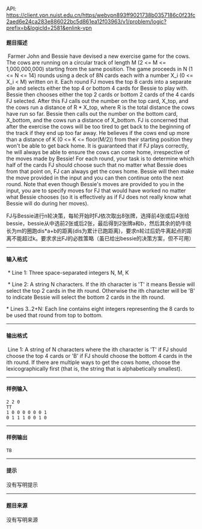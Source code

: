 API: https://client.vpn.nuist.edu.cn/https/webvpn893ff9021738b0357186c0f23fc2aed6e24ca283e886022bc5d861ea12f03963/v1/problem/logic?prefix=b&logicId=2581&enlink-vpn

#### 题目描述

 Farmer John and Bessie have devised a new exercise game for the cows. The cows are running on a circular track of length M (2 <= M <= 1,000,000,000) starting from the same position. The game proceeds in N (1 <= N <= 14) rounds using a deck of 8N cards each with a number X\_i (0 <= X\_i < M) written on it. Each round FJ moves the top 8 cards into a separate pile and selects either the top 4 or bottom 4 cards for Bessie to play with. Bessie then chooses either the top 2 cards or bottom 2 cards of the 4 cards FJ selected. After this FJ calls out the number on the top card, X\_top, and the cows run a distance of R \* X\_top, where R is the total distance the cows have run so far. Bessie then calls out the number on the bottom card, X\_bottom, and the cows run a distance of X\_bottom. FJ is concerned that after the exercise the cows will be too tired to get back to the beginning of the track if they end up too far away. He believes if the cows end up more than a distance of K (0 <= K <= floor(M/2)) from their starting position they won't be able to get back home. It is guaranteed that if FJ plays correctly, he will always be able to ensure the cows can come home, irrespective of the moves made by Bessie! For each round, your task is to determine which half of the cards FJ should choose such that no matter what Bessie does from that point on, FJ can always get the cows home. Bessie will then make the move provided in the input and you can then continue onto the next round. Note that even though Bessie's moves are provided to you in the input, you are to specify moves for FJ that would have worked no matter what Bessie chooses (so it is effectively as if FJ does not really know what Bessie will do during her moves). 

FJ与Bessie进行n轮决策，每轮开始时FJ依次取出8张牌，选择前4张或后4张给bessie，bessie从中选前2张或后2张，最后得到2张牌a和b，然后其余的奶牛绕长为m的圈跑dis\*a+b的距离(dis为累计已跑距离)，要求n轮过后奶牛离起点的距离不能超过k。要求求出FJ的必胜策略（虽已给出bessie的决策方案，但不可用）

---

#### 输入格式

 \* Line 1: Three space-separated integers N, M, K

 \* Line 2: A string N characters. If the ith character is 'T' it means Bessie will select the top 2 cards in the ith round. Otherwise the ith character will be 'B' to indicate Bessie will select the bottom 2 cards in the ith round.

\* Lines 3..2+N: Each line contains eight integers representing the 8 cards to be used that round from top to bottom. 

---

#### 输出格式

 Line 1: A string of N characters where the ith character is 'T' if FJ should choose the top 4 cards or 'B' if FJ should choose the bottom 4 cards in the ith round. If there are multiple ways to get the cows home, choose the lexicographically first (that is, the string that is alphabetically smallest).

---

#### 样例输入
```
2 2 0
TT
1 0 0 0 0 0 0 1
0 1 1 1 0 0 1 0

```

---

#### 样例输出
```
TB

```

---

#### 提示

没有写明提示

---

#### 题目来源

没有写明来源